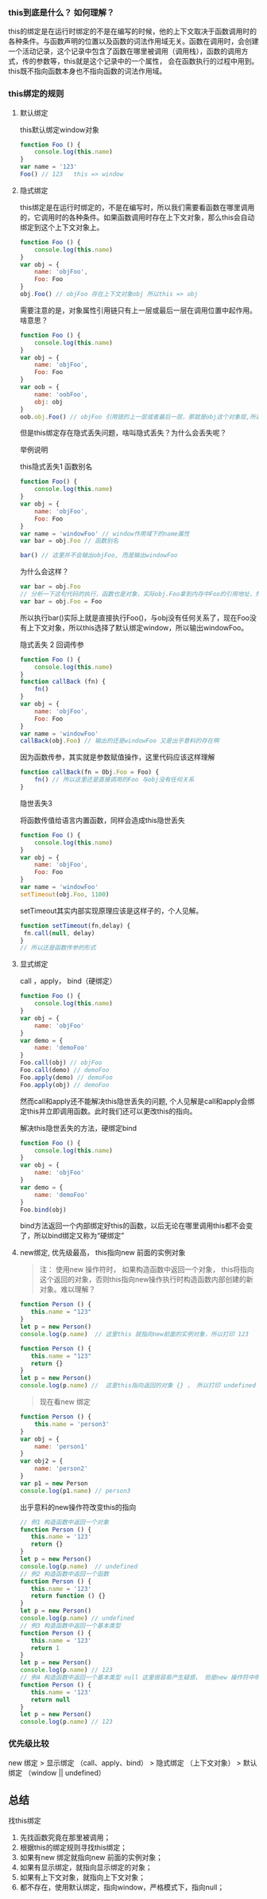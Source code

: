 ### this到底是什么？ 如何理解？

this的绑定是在运行时绑定的不是在编写的时候，他的上下文取决于函数调用时的各种条件。与函数声明的位置以及函数的词法作用域无关。函数在调用时，会创建一个活动记录，这个记录中包含了函数在哪里被调用（调用栈），函数的调用方式，传的参数等，this就是这个记录中的一个属性， 会在函数执行的过程中用到。this既不指向函数本身也不指向函数的词法作用域。



### this绑定的规则

1. 默认绑定

   this默认绑定window对象

   ```js
   function Foo () {
       console.log(this.name)
   }
   var name = '123'
   Foo() // 123   this => window
   ```

2. 隐式绑定

   this绑定是在运行时绑定的，不是在编写时，所以我们需要看函数在哪里调用的，它调用时的各种条件。如果函数调用时存在上下文对象，那么this会自动绑定到这个上下文对象上。

   ```js
   function Foo () {
       console.log(this.name)
   }
   var obj = {
       name: 'objFoo',
       Foo: Foo
   }
   obj.Foo() // objFoo 存在上下文对象obj 所以this => obj
   ```

   需要注意的是，对象属性引用链只有上一层或最后一层在调用位置中起作用。啥意思？

   ```js
   function Foo () {
       console.log(this.name)
   }
   var obj = {
       name: 'objFoo',
       Foo: Foo
   }
   var oob = {
       name: 'oobFoo',
       obj: obj
   }
   oob.obj.Foo() // objFoo 引用链的上一层或者最后一层，那就是obj这个对象层,所以 this => obj
   ```

   但是this绑定存在隐式丢失问题，啥叫隐式丢失？为什么会丢失呢？
   
   举例说明
   
   this隐式丢失1 函数别名

   ```js
   function Foo() {
       console.log(this.name)
   }
   var obj = {
       name: 'objFoo',
       Foo: Foo
   }
   var name = 'windowFoo' // window作用域下的name属性
   var bar = obj.Foo // 函数别名
   
   bar() // 这里并不会输出objFoo, 而是输出windowFoo
   ```

   为什么会这样？

   ```js
   var bar = obj.Foo
   // 分析一下这句代码的执行，函数也是对象，实际obj.Foo拿到内存中Foo的引用地址，然后赋值给bar变量，所以这句代码应该是这样的
   var bar = obj.Foo = Foo
   ```

   所以执行bar()实际上就是直接执行Foo()，与obj没有任何关系了，现在Foo没有上下文对象，所以this选择了默认绑定window，所以输出windowFoo。

   隐式丢失 2  回调传参

   ```js
   function Foo () {
       console.log(this.name)
   }
   function callBack (fn) {
       fn()
   }
   var obj = {
       name: 'objFoo',
       Foo: Foo
   }
   var name = 'windowFoo'
   callBack(obj.Foo) // 输出的还是windowFoo 又是出乎意料的存在啊
   ```

   因为函数传参，其实就是参数赋值操作，这里代码应该这样理解

   ```js
   function callBack(fn = Obj.Foo = Foo) {
       fn() // 所以这里还是直接调用的Foo 与obj没有任何关系
   }
   ```

   隐世丢失3

   将函数传值给语言内置函数，同样会造成this隐世丢失

   ```js
   function Foo () {
       console.log(this.name)
   }
   var obj = {
       name: 'objFoo',
       Foo: Foo
   }
   var name = 'windowFoo'
   setTimeout(obj.Foo, 1100)
   ```

   setTimeout其实内部实现原理应该是这样子的，个人见解。

   ```js
   function setTimeout(fn,delay) {
   	fn.call(null, delay)
   }
   // 所以还是函数传参的形式
   ```

3. 显式绑定

   call ，apply， bind（硬绑定）

   ```js
   function Foo () {
       console.log(this.name)
   }
   var obj = {
       name: 'objFoo'
   }
   var demo = {
       name: 'demoFoo'
   }
   Foo.call(obj) // objFoo
   Foo.call(demo) // demoFoo
   Foo.apply(demo) // demoFoo
   Foo.apply(obj) // demoFoo
   ```

   然而call和apply还不能解决this隐世丢失的问题, 个人见解是call和apply会绑定this并立即调用函数。此时我们还可以更改this的指向。

   解决this隐世丢失的方法，硬绑定bind

   ```js
   function Foo () {
       console.log(this.name)
   }
   var obj = {
       name: 'objFoo'
   }
   var demo = {
       name: 'demoFoo'
   }
   Foo.bind(obj)
   ```

   bind方法返回一个内部绑定好this的函数，以后无论在哪里调用this都不会变了，所以bind绑定又称为“硬绑定”

   

4. new绑定, 优先级最高， this指向new 前面的实例对象
   > 注： 使用new 操作符时， 如果构造函数中返回一个对象， this将指向这个返回的对象，否则this指向new操作执行时构造函数内部创建的新对象。难以理解？
   ```js
   function Person () {
      this.name = "123"
   }
   let p = new Person()
   console.log(p.name)  // 这里this 就指向new前面的实例对象，所以打印 123
   
   function Person () {
      this.name = "123"
      return {}
   }
   let p = new Person()
   console.log(p.name) //  这里this指向返回的对象 {} ， 所以打印 undefined
   ```
   > 现在看new 绑定
   ```js
   function Person () {
       this.name = 'person3'
   }
   var obj = {
       name: 'person1'
   }
   var obj2 = {
       name: 'person2'
   }
   var p1 = new Person
   console.log(p1.name) // person3
   ```
   出乎意料的new操作符改变this的指向
   ```js
   // 例1 构造函数中返回一个对象
   function Person () {
      this.name = '123'
      return {}
   }
   let p = new Person()
   console.log(p.name)  // undefined
   // 例2 构造函数中返回一个函数
   function Person () {
      this.name = '123'
      return function () {}
   }
   let p = new Person()
   console.log(p.name) // undefined
   // 例3 构造函数中返回一个基本类型
   function Person () {
      this.name = '123'
      return 1
   }
   let p = new Person()
   console.log(p.name) // 123
   // 例4 构造函数中返回一个基本类型 null 这里很容易产生疑惑， 但是new 操作符中明确表明，返回基本类型不会改变this的指向，this还是会指向创建的新对象。
   function Person () {
      this.name = '123'
      return null
   }
   let p = new Person()
   console.log(p.name) // 123
   ```

### 优先级比较

new 绑定 >  显示绑定 （call、apply、bind） > 隐式绑定 （上下文对象） > 默认绑定 （window || undefined）



## 总结

找this绑定

1. 先找函数究竟在那里被调用；
2. 根据this的绑定规则寻找this绑定；
3. 如果有new 绑定就指向new 前面的实例对象；
4. 如果有显示绑定，就指向显示绑定的对象；
5. 如果有上下文对象，就指向上下文对象；
6. 都不存在，使用默认绑定，指向window，严格模式下，指向null；
